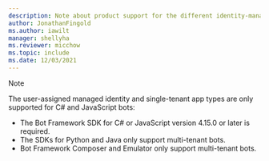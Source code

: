 ```yaml
---
description: Note about product support for the different identity-management Azure Bot app types.
author: JonathanFingold
ms.author: iawilt
manager: shellyha
ms.reviewer: micchow
ms.topic: include
ms.date: 12/03/2021
---
```


> [!NOTE]
> The user-assigned managed identity and single-tenant app types are only supported for C# and JavaScript bots:
>
> - The Bot Framework SDK for C# or JavaScript version 4.15.0 or later is required.
> - The SDKs for Python and Java only support multi-tenant bots.
> - Bot Framework Composer and Emulator only support multi-tenant bots.
